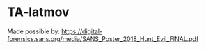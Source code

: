 # TA-latmov

Made possible by: https://digital-forensics.sans.org/media/SANS_Poster_2018_Hunt_Evil_FINAL.pdf
